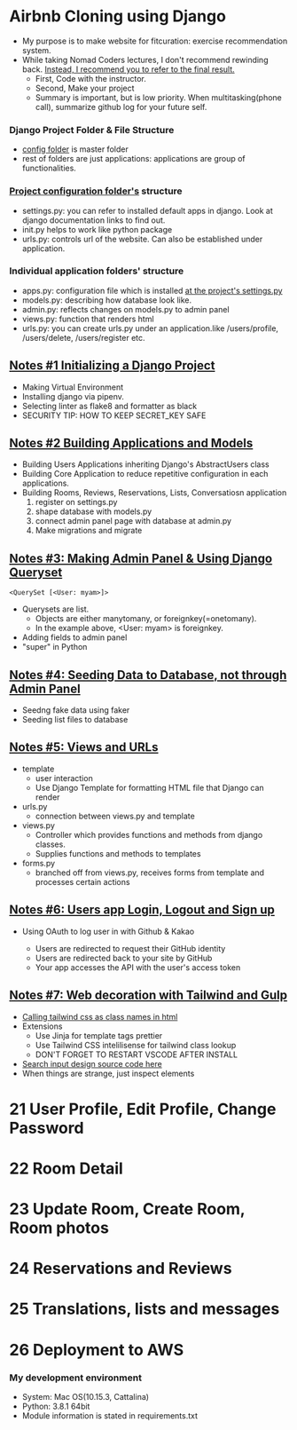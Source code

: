 # Airbnb Cloning using Django

- My purpose is to make website for fitcuration: exercise recommendation system. 
- While taking Nomad Coders lectures, I don't recommend rewinding back. [Instead, I recommend you to refer to the final result.](https://github.com/nomadcoders/airbnb-clone) 
  - First, Code with the instructor.
  - Second, Make your project 
  - Summary is important, but is low priority. When multitasking(phone call), summarize github log for your future self. 

### Django Project Folder & File Structure

- [config folder](./config) is master folder
- rest of folders are just applications: applications are group of functionalities.

### [Project configuration folder's](./config) structure

- settings.py: you can refer to installed default apps in django. Look at django documentation links to find out.
- init.py helps to work like python package
- urls.py: controls url of the website. Can also be established under application. 

### Individual application folders' structure

- apps.py: configuration file which is installed [at the project's settings.py](./config/setttings.py)
- models.py: describing how database look like.
- admin.py: reflects changes on models.py to admin panel
- views.py: function that renders html
- urls.py: you can create urls.py under an application.like /users/profile, /users/delete, /users/register etc.

## [Notes #1 Initializing a Django Project](./_notes/1_Creating_a_Django_Project.md)

- Making Virtual Environment
- Installing django via pipenv.
- Selecting linter as flake8 and formatter as black
- SECURITY TIP: HOW TO KEEP SECRET_KEY SAFE

## [Notes #2 Building Applications and Models](./_notes/2_Building_Applications_and_Models.md)

- Building Users Applications inheriting Django's AbstractUsers class
- Building Core Application to reduce repetitive configuration in each applications.
- Building Rooms, Reviews, Reservations, Lists, Conversatiosn application
  1. register on settings.py
  2. shape database with models.py
  3. connect admin panel page with database at admin.py
  4. Make migrations and migrate

## [Notes #3: Making Admin Panel & Using Django Queryset](./_notes/3_Building_Admin_Panel.md)

```
<QuerySet [<User: myam>]>
```

- Querysets are list.
  - Objects are either manytomany, or foreignkey(=onetomany). 
  - In the example above, <User: myam> is foreignkey.
- Adding fields to admin panel
- "super" in Python

## [Notes #4: Seeding Data to Database, not through Admin Panel](./_notes/4_Seeding_Data_(NOT_by_Admin)_&_Fake_Data.md)

- Seedng fake data using faker
- Seeding list files to database

## [Notes #5: Views and URLs](./_notes/5_Views_and_URLs.md)

- template
  - user interaction
  - Use Django Template for formatting HTML file that Django can render
- urls.py
  - connection between views.py and template
- views.py
  - Controller which provides functions and methods from django classes. 
  - Supplies functions and methods to templates
- forms.py
  - branched off from views.py, receives forms from template and processes certain actions



## [Notes #6: Users app Login, Logout and Sign up](./_notes/6_Users_app_Login_Logout_and_Sign_up.md)

- Using OAuth to log user in with Github & Kakao

  - Users are redirected to request their GitHub identity
  - Users are redirected back to your site by GitHub
  - Your app accesses the API with the user's access token

  

## [Notes #7: Web decoration with Tailwind and Gulp](./_notes/7_Web_Design.md)

- [Calling tailwind css as class names in html](https://tailwindcss.com/)
- Extensions
  - Use Jinja for template tags prettier
  - Use Tailwind CSS intelilisense for tailwind class lookup
  - DON'T FORGET TO RESTART VSCODE AFTER INSTALL
- [Search input design source code here](./templates/partials/nav.html)
- When things are strange, just inspect elements











# 21 User Profile, Edit Profile, Change Password







# 22 Room Detail





# 23 Update Room, Create Room, Room photos



# 24 Reservations and Reviews





# 25 Translations, lists and messages





# 26 Deployment to AWS





### My development environment

- System: Mac OS(10.15.3, Cattalina) 
- Python: 3.8.1 64bit
- Module information is stated in requirements.txt

## 






